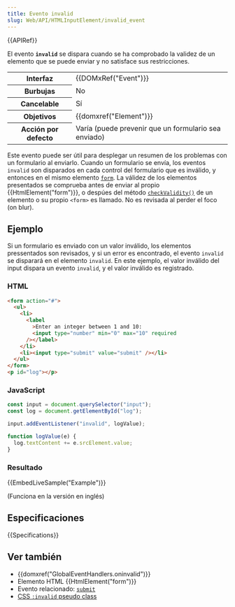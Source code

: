 ```yaml
---
title: Evento invalid
slug: Web/API/HTMLInputElement/invalid_event
---
```


{{APIRef}}

El evento **`invalid`** se dispara cuando se ha comprobado la validez de un elemento que se puede enviar y no satisface sus restricciones.

<table class="properties">
  <tbody>
    <tr>
      <th>Interfaz</th>
      <td>{{DOMxRef("Event")}}</td>
    </tr>
    <tr>
      <th>Burbujas</th>
      <td>No</td>
    </tr>
    <tr>
      <th>Cancelable</th>
      <td>Sí</td>
    </tr>
    <tr>
      <th>Objetivos</th>
      <td>{{domxref("Element")}}</td>
    </tr>
    <tr>
      <th>Acción por defecto</th>
      <td>Varía (puede prevenir que un formulario sea enviado)</td>
    </tr>
  </tbody>
</table>

Este evento puede ser útil para desplegar un resumen de los problemas con un formulario al enviarlo. Cuando un formulario se envía, los eventos `invalid` son disparados en cada control del formulario que es inválido, y entonces en el mismo elemento [`form`](https://www.w3.org/TR/html51/sec-forms.html#elementdef-form). La válidez de los elementos presentados se comprueba antes de enviar al propio {{HtmlElement("form")}}, o despúes del método [`checkValidity()`](/es/docs/HTML/Forms_in_HTML#Constraint_Validation_API) de un elemento o su propio `<form>` es llamado. No es revisada al perder el foco (on blur).

## Ejemplo

Si un formulario es enviado con un valor inválido, los elementos pressentados son revisados, y si un error es encontrado, el evento `invalid` se disparará en el elemento `invalid`. En este ejemplo, el valor inválido del input dispara un evento `invalid`, y el valor inválido es registrado.

### HTML

```html
<form action="#">
  <ul>
    <li>
      <label
        >Enter an integer between 1 and 10:
        <input type="number" min="0" max="10" required
      /></label>
    </li>
    <li><input type="submit" value="submit" /></li>
  </ul>
</form>
<p id="log"></p>
```

### JavaScript

```js
const input = document.querySelector("input");
const log = document.getElementById("log");

input.addEventListener("invalid", logValue);

function logValue(e) {
  log.textContent += e.srcElement.value;
}
```

### Resultado

{{EmbedLiveSample("Example")}}

(Funciona en la versión en inglés)

## Especificaciones

{{Specifications}}

## Ver también

- {{domxref("GlobalEventHandlers.oninvalid")}}
- Elemento HTML {{HtmlElement("form")}}
- Evento relacionado: [`submit`](/es/docs/Web/Reference/Events/submit)
- [CSS `:invalid` pseudo class](/es/docs/Web/CSS/:invalid)
